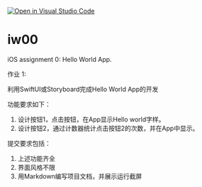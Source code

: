 [![Open in Visual Studio Code](https://classroom.github.com/assets/open-in-vscode-c66648af7eb3fe8bc4f294546bfd86ef473780cde1dea487d3c4ff354943c9ae.svg)](https://classroom.github.com/online_ide?assignment_repo_id=8582385&assignment_repo_type=AssignmentRepo)
# iw00
iOS assignment 0: Hello World App.

作业 1:

利用SwiftUI或Storyboard完成Hello World App的开发

功能要求如下：

1. 设计按钮1，点击按钮，在App显示Hello world字样。
2. 设计按钮2，通过计数器统计点击按钮2的次数，并在App中显示。

提交要求包括：

1. 上述功能齐全
2. 界面风格不限
3. 用Markdown编写项目文档，并展示运行截屏

